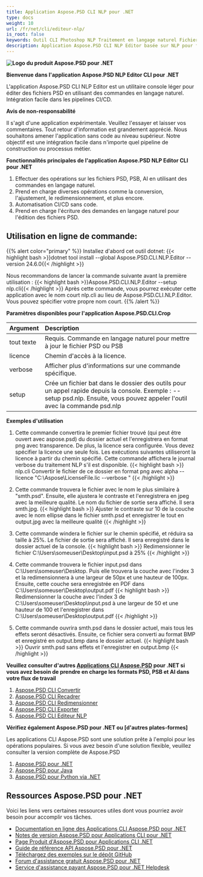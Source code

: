 ```yaml
---
title: Application Aspose.PSD CLI NLP pour .NET
type: docs
weight: 10
url: /fr/net/cli/editeur-nlp/
is_root: false
keywords: Outil CLI Photoshop NLP Traitement en langage naturel Fichiers PSD Console Bibliothèque C# API PSD
description: Application Aspose.PSD CLI NLP Editor basée sur NLP pour formats de fichier PSD, PSB et AI. Automatisation CI/CD sans code. Prend en charge le traitement en langage naturel pour l'édition de fichiers PSD. Il vous suffit d'écrire votre demande en langage naturel pour effectuer diverses opérations telles que la conversion, l'ajustement, le redimensionnement, et plus encore. Il n'est pas nécessaire d'installer Adobe Photoshop ou Adobe Illustrator et peut être exécuté depuis la console sans code supplémentaire.
---
```


**![Logo du produit Aspose.PSD pour .NET](home_1.png)**

**Bienvenue dans l'application Aspose.PSD NLP Editor CLI pour .NET**

L'application Aspose.PSD CLI NLP Editor est un utilitaire console léger pour éditer des fichiers PSD en utilisant des commandes en langage naturel. Intégration facile dans les pipelines CI/CD.

**Avis de non-responsabilité**

Il s'agit d'une application expérimentale. Veuillez l'essayer et laisser vos commentaires. Tout retour d'information est grandement apprécié. Nous souhaitons amener l'application sans code au niveau supérieur. Notre objectif est une intégration facile dans n'importe quel pipeline de construction ou processus métier.

**Fonctionnalités principales de l'application Aspose.PSD NLP Editor CLI pour .NET**

1. Effectuer des opérations sur les fichiers PSD, PSB, AI en utilisant des commandes en langage naturel.
2. Prend en charge diverses opérations comme la conversion, l'ajustement, le redimensionnement, et plus encore.
3. Automatisation CI/CD sans code.
4. Prend en charge l'écriture des demandes en langage naturel pour l'édition des fichiers PSD.

## **Utilisation en ligne de commande:**

{{% alert color="primary" %}}
Installez d'abord cet outil dotnet:
{{< highlight bash >}}dotnet tool install --global Aspose.PSD.CLI.NLP.Editor --version 24.6.0{{< /highlight >}}

Nous recommandons de lancer la commande suivante avant la première utilisation :
{{< highlight bash >}}Aspose.PSD.CLI.NLP.Editor --setup nlp.cli{{< /highlight >}}
Après cette commande, vous pourrez exécuter cette application avec le nom court nlp.cli au lieu de Aspose.PSD.CLI.NLP.Editor. Vous pouvez spécifier votre propre nom court.
{{% /alert %}}

**Paramètres disponibles pour l'application Aspose.PSD.CLI.Crop**

| **Argument** | **Description**                         |
|:-------------|:----------------------------------------|
| tout texte   | Requis. Commande en langage naturel pour mettre à jour le fichier PSD ou PSB      |
| licence      | Chemin d'accès à la licence.                    |
| verbose      | Afficher plus d'informations sur une commande spécifique. |
| setup        | Crée un fichier bat dans le dossier des outils pour un appel rapide depuis la console. Exemple : --setup psd.nlp. Ensuite, vous pouvez appeler l'outil avec la commande psd.nlp |

**Exemples d'utilisation**

1. Cette commande convertira le premier fichier trouvé (qui peut être ouvert avec aspose.psd) du dossier actuel et l'enregistrera en format png avec transparence. De plus, la licence sera configurée. Vous devez spécifier la licence une seule fois. Les exécutions suivantes utiliseront la licence à partir du chemin spécifié. Cette commande affichera le journal verbose du traitement NLP s'il est disponible.
{{< highlight bash >}}
  nlp.cli Convertir le fichier de ce dossier en format png avec alpha --licence "C:\Aspose\LicenseFile.lic --verbose "
{{< /highlight >}}

2. Cette commande trouvera le fichier avec le nom le plus similaire à "smth.psd". Ensuite, elle ajustera le contraste et l'enregistrera en jpeg avec la meilleure qualité. Le nom du fichier de sortie sera affiché. Il sera smth.jpg.
{{< highlight bash >}}
Ajuster le contraste sur 10 de la couche avec le nom ellipse dans le fichier smth.psd et enregistrer le tout en output.jpg avec la meilleure qualité
{{< /highlight >}}

3. Cette commande windera le fichier sur le chemin spécifié, et réduira sa taille à 25%. Le fichier de sortie sera affiché. Il sera enregistré dans le dossier actuel de la console.
{{< highlight bash >}}
Redimensionner le fichier C:\Users\someuser\Desktop\input.psd à 25%
{{< /highlight >}}

4. Cette commande trouvera le fichier input.psd dans C:\Users\someuser\Desktop\. Puis elle trouvera la couche avec l'index 3 et la redimensionnera à une largeur de 50px et une hauteur de 100px. Ensuite, cette couche sera enregistrée en PDF dans C:\Users\someuser\Desktop\output.pdf
{{< highlight bash >}}
 Redimensionner la couche avec l'index 3 de C:\Users\someuser\Desktop\input.psd à une largeur de 50 et une hauteur de 100 et l'enregistrer dans C:\Users\someuser\Desktop\output.pdf
 {{< /highlight >}}

 5. Cette commande ouvrira smth.psd dans le dossier actuel, mais tous les effets seront désactivés. Ensuite, ce fichier sera converti au format BMP et enregistré en output.bmp dans le dossier actuel.
 {{< highlight bash >}}
 Ouvrir smth.psd sans effets et l'enregistrer en output.bmp
  {{< /highlight >}}

**Veuillez consulter d'autres [Applications CLI Aspose.PSD](https://docs.aspose.com/psd/net/cli) pour .NET si vous avez besoin de prendre en charge les formats PSD, PSB et AI dans votre flux de travail**

1. [Aspose.PSD CLI Convertir](/psd/fr/fr/net/cli/convertir)
2. [Aspose.PSD CLI Recadrer](/psd/fr/fr/net/cli/recadrer)
3. [Aspose.PSD CLI Redimensionner](/psd/fr/fr/net/cli/redimensionner)
4. [Aspose.PSD CLI Exporter](/psd/fr/fr/net/cli/exporter)
5. [Aspose.PSD CLI Editeur NLP](/psd/fr/fr/net/cli/editeur-nlp)

**Vérifiez également Aspose.PSD pour .NET ou [d'autres plates-formes]**

Les applications CLI Aspose.PSD sont une solution prête à l'emploi pour les opérations populaires. Si vous avez besoin d'une solution flexible, veuillez consulter la version complète de Aspose.PSD

1. [Aspose.PSD pour .NET](https://releases.aspose.com/psd/net/)
2. [Aspose.PSD pour Java](https://releases.aspose.com/psd/java/) 
3. [Aspose.PSD pour Python via .NET](https://releases.aspose.com/psd/python-net/)

## **Ressources Aspose.PSD pour .NET**

Voici les liens vers certaines ressources utiles dont vous pourriez avoir besoin pour accomplir vos tâches.

- [Documentation en ligne des Applications CLI Aspose.PSD pour .NET](/psd/fr/fr/net/cli/conversion)
- [Notes de version Aspose.PSD pour Applications CLI pour .NET](/psd/fr/fr/net/cli/conversion/notes-de-version/)
- [Page Produit d'Aspose.PSD pour Applications CLI .NET](https://products.aspose.com/psd/net/cli)
- [Guide de référence API Aspose.PSD pour .NET](https://reference.aspose.com/net/psd)
- [Téléchargez des exemples sur le dépôt GitHub](https://github.com/aspose-psd/CLI-Applications)
- [Forum d'assistance gratuit Aspose.PSD pour .NET](https://forum.aspose.com/c/psd)
- [Service d'assistance payant Aspose.PSD pour .NET Helpdesk](https://helpdesk.aspose.com/)

